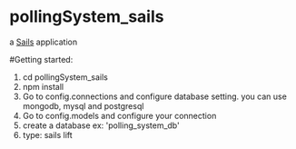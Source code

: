 # pollingSystem_sails

a [Sails](http://sailsjs.org) application

#Getting started:

1. cd pollingSystem_sails
2. npm install
3. Go to config.connections and configure database setting. you can use mongodb, mysql and postgresql
4. Go to config.models and configure your connection
5. create a database ex: 'polling_system_db'
6. type: sails lift
